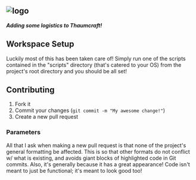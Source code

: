 ![logo](http://i1064.photobucket.com/albums/u370/MegaT145/Magistics/magistics_banner.png)
---

**_Adding some logistics to Thaumcraft!_**

## Workspace Setup
Luckily most of this has been taken care of! Simply run one of the scripts contained in the "scripts" directory (that's catered to your OS) from the project's root directory and you should be all set!

## Contributing
1. Fork it
2. Commit your changes (`git commit -m "My awesome change!"`)
3. Create a new pull request

### Parameters
All that I ask when making a new pull request is that none of the project's general formatting be affected. This is so that other formats do not conflict w/ what is existing, and avoids giant blocks of highlighted code in Git commits. Also, it's generally because it has a great appearance! Code isn't meant to just be functional; it's meant to look good too!